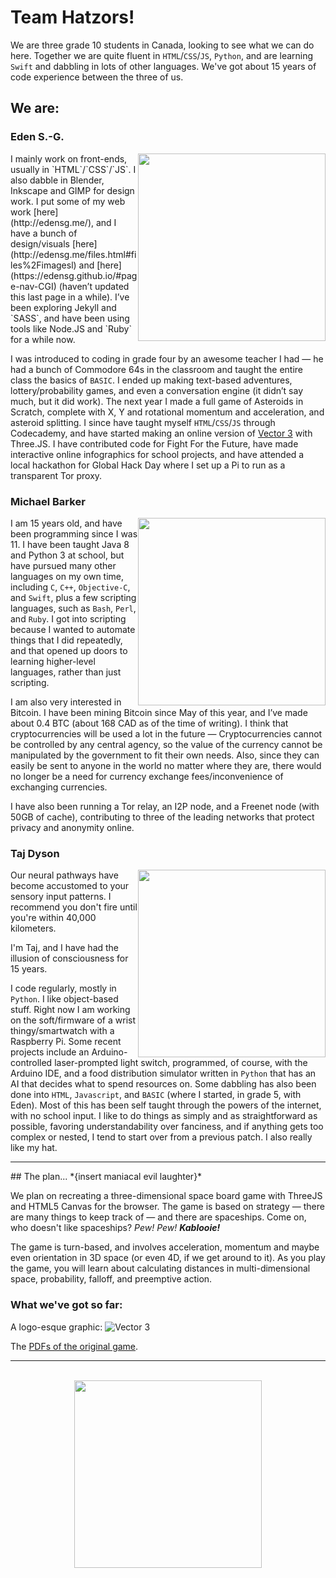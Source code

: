 Team Hatzors!
=============

We are three grade 10 students in Canada, looking to see what we can do here. Together we are quite fluent in `HTML`/`CSS`/`JS`, `Python`, and are learning `Swift` and dabbling in lots of other languages. We've got about 15 years of code experience between the three of us.

We are:
-------
### Eden S.-G.

<div style="float:right"><img src="http://edensg.me/files/images/blueglitch.gif" style="width:300px" /></div>
I mainly work on front-ends, usually in `HTML`/`CSS`/`JS`. I also dabble in Blender, Inkscape and GIMP for design work. I put some of my web work [here](http://edensg.me/), and I have a bunch of design/visuals [here](http://edensg.me/files.html#files%2Fimagesl) and [here](https://edensg.github.io/#page-nav-CGI) (haven’t updated this last page in a while). I’ve been exploring Jekyll and `SASS`, and have been using tools like Node.JS and `Ruby` for a while now.

I was introduced to coding in grade four by an awesome teacher I had — he had a bunch of Commodore 64s in the classroom and taught the entire class the basics of `BASIC`. I ended up making text-based adventures, lottery/probability games, and even a conversation engine (it didn’t say much, but it did work). The next year I made a full game of Asteroids in Scratch, complete with X, Y and rotational momentum and acceleration, and asteroid splitting. I since have taught myself `HTML`/`CSS`/`JS` through Codecademy, and have started making an online version of [Vector 3](https://web.archive.org/web/20131115042508/http://playthisthing.com/vector-3) with Three.JS. I have contributed code for Fight For the Future, have made interactive online infographics for school projects, and have attended a local hackathon for Global Hack Day where I set up a Pi to run as a transparent Tor proxy.

### Michael Barker

<div style="float:right"><img src="https://upload.wikimedia.org/wikipedia/commons/thumb/7/78/Meloun.jpg/640px-Meloun.jpg" style="width:300px" /></div>

I am 15 years old, and have been programming since I was 11. I have been taught Java 8 and Python 3 at school, but have pursued many other languages on my own time, including `C`, `C++`, `Objective-C`, and `Swift`, plus a few scripting languages, such as `Bash`, `Perl`, and `Ruby`. I got into scripting because I wanted to automate things that I did repeatedly, and that opened up doors to learning higher-level languages, rather than just scripting.

I am also very interested in Bitcoin. I have been mining Bitcoin since May of this year, and I’ve made about 0.4 BTC (about 168 CAD as of the time of writing). I think that cryptocurrencies will be used a lot in the future — Cryptocurrencies cannot be controlled by any central agency, so the value of the currency cannot be manipulated by the government to fit their own needs. Also, since they can easily be sent to anyone in the world no matter where they are, there would no longer be a need for currency exchange fees/inconvenience of exchanging currencies.

I have also been running a Tor relay, an I2P node, and a Freenet node (with 50GB of cache), contributing to three of the leading networks that protect privacy and anonymity online.

### Taj Dyson

<div style="float:right"><img src="https://upload.wikimedia.org/wikipedia/commons/f/f5/Tuxedo_%26_bowler_hat_1896.jpg" style="height:300px" /></div>

Our neural pathways have become accustomed to your sensory input patterns. I recommend you don't fire until you're within 40,000 kilometers. 

I'm Taj, and I have had the illusion of consciousness for 15 years.

I code regularly, mostly in `Python`. I like object-based stuff.
Right now I am working on the soft/firmware of a wrist thingy/smartwatch with a Raspberry Pi. Some recent projects include an Arduino-controlled laser-prompted light switch, programmed, of course, with the Arduino IDE, and a food distribution simulator written in `Python` that has an AI that decides what to spend resources on.
Some dabbling has also been done into `HTML`, `Javascript`, and `BASIC` (where I started, in grade 5, with Eden).
Most of this has been self taught through the powers of the internet, with no school input.
I like to do things as simply and as straightforward as possible, favoring understandability over fanciness, and if anything gets too complex or nested, I tend to start over from a previous patch.
I also really like my hat.

<div style="clear:both">
<hr>
</div>
## The plan...
*{insert maniacal evil laughter}*

We plan on recreating a three-dimensional space board game with ThreeJS and HTML5 Canvas for the browser. The game is based on strategy — there are many things to keep track of — and there are spaceships. Come on, who doesn't like spaceships? *Pew! Pew!* ***Kablooie!***

The game is turn-based, and involves acceleration, momentum and maybe even orientation in 3D space (or even 4D, if we get around to it). As you play the game, you will learn about calculating distances in multi-dimensional space, probability, falloff, and preemptive action.

### What we've got so far: 

A logo-esque graphic: ![Vector 3](http://edensg.me/images/vector3.png) 

The [PDFs of the original game](https://web.archive.org/web/20131115042508/http://playthisthing.com/files/Vector3.zip).

* * *

<br>
<div style="text-align:center"><img src="http://edensg.me/images/tophat.svg" style="width:300px" /></div>
